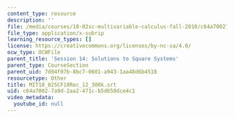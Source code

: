```yaml
---
content_type: resource
description: ''
file: /media/courses/18-02sc-multivariable-calculus-fall-2010/c64a70027a9d2aa2471cb5d650dce4c1_MIT18_02SCF10Rec_12_300k.srt
file_type: application/x-subrip
learning_resource_types: []
license: https://creativecommons.org/licenses/by-nc-sa/4.0/
ocw_type: OCWFile
parent_title: 'Session 14: Solutions to Square Systems'
parent_type: CourseSection
parent_uid: 7d94f07b-8bc7-0601-a943-1aa48d6b4518
resourcetype: Other
title: MIT18_02SCF10Rec_12_300k.srt
uid: c64a7002-7a9d-2aa2-471c-b5d650dce4c1
video_metadata:
  youtube_id: null
---
```

